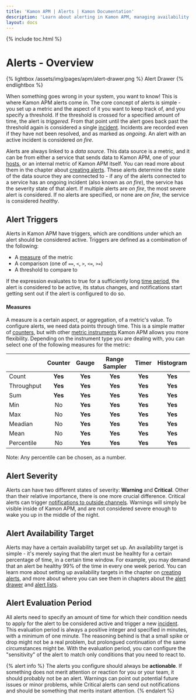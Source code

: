 ```yaml
---
title: 'Kamon APM | Alerts | Kamon Documentation'
description: 'Learn about alerting in Kamon APM, managing availability targets, and setting up notifications so you never miss a production incident again'
layout: docs
---
```


{% include toc.html %}

Alerts - Overview
=================

{% lightbox /assets/img/pages/apm/alert-drawer.png %}
Alert Drawer
{% endlightbox %}

When something goes wrong in your system, you want to know! This is where Kamon APM alerts come in. The core concept of alerts is simple - you set up a metric and the aspect of it you want to keep track of, and you specify a threshold. If the threshold is crossed for a specified amount of time, the alert is *triggered*. From that point until the alert goes back past the threshold again is considered a single [incident]. Incidents are recorded even if they have not been resolved, and as marked as *ongoing*. An alert with an active incident is considered *on fire*.

Alerts are always linked to a *data source*. This data source is a metric, and it can be from either a service that sends data to Kamon APM, one of your [hosts], or an internal metric of Kamon APM itself. You can read more about them in the chapter about [creating alerts]. These alerts determine the state of the data source they are connected to - if any of the alerts connected to a service has an ongoing incident (also known as *on fire*), the service has the severity state of that alert. If multiple alerts are *on fire*, the most severe alert is considered. If no alerts are specified, or none are *on fire*, the service is considered *healthy*.

Alert Triggers
---------------
Alerts in Kamon APM have triggers, which are conditions under which an alert should be considered active. Triggers are defined as a combination of the following:

* A [measure](#measure) of the metric
* A comparison (one of `==`, `<`, `>`, `<=`, `>=`)
* A threshold to compare to

If the expression evaluates to true for a sufficiently long [time period](#alert-evaluation-period), the alert is considered to be active, its status changes, and notifications start getting sent out
if the alert is configured to do so.

#### Measures

A measure is a certain aspect, or aggregation, of a metric's value. To configure alerts, we need data points through time. This is a simple matter of [counters], but with other [metric instruments]
Kamon APM allows you more flexibility. Depending on the instrument type you are dealing with, you can select one of the following measures for the metric:

|            | Counter | Gauge | Range Sampler | Timer | Histogram |
|:-----------|:-------:|:-----:|:-------------:|:-----:|:---------:|
| Count      | **Yes**     | **Yes**   | **Yes**           | **Yes**   | **Yes**       |
| Throughput | **Yes**     | **Yes**   | **Yes**           | **Yes**   | **Yes**       |
| Sum        | **Yes**     | **Yes**   | **Yes**           | **Yes**   | **Yes**       |
| Min        | No      | **Yes**   | **Yes**           | **Yes**   | **Yes**       |
| Max        | No      | **Yes**   | **Yes**           | **Yes**   | **Yes**       |
| Meadian    | No      | **Yes**   | **Yes**           | **Yes**   | **Yes**       |
| Mean       | No      | **Yes**   | **Yes**           | **Yes**   | **Yes**       |
| Percentile | No      | **Yes**   | **Yes**           | **Yes**   | **Yes**       |

Note: Any percentile can be chosen, as a number. 

Alert Severity
---------------

Alerts can have two different states of severity: **Warning** and **Critical**. Other than their relative importance, there is one more crucial difference. Critical alerts can trigger [notifications to outside channels]. Warnings will simply be visible inside of Kamon APM, and are not considered severe enough to wake you up in the middle of the night.

Alert Availability Target
--------------------------

Alerts may have a certain availability target set up. An availability target is simple - it's merely saying that the alert must be healhty for a certain percentage of time, in a certain time window. For example, you may demand that an alert be healthy 99% of the time in every one week period. You can learn more about setting up availability targets in the chapter on [creating alerts], and more about where you can see them in chapters about the [alert drawer] and [alert lists].

Alert Evaluation Period
------------------------
All alerts need to specify an amount of time for which their condition needs to apply for the alert to be considered active and trigger a new [incident]. This evaluation period is always a positive
integer and specified in minutes, with a minimum of one minute. The reasoning behind is that a small spike or drop might not be a real problem, but prolongued continuation of the same circumstances
might be. With the evaluation period, you can configure the "sensitivity" of the alert to match only conditions that you need to react to.

{% alert info %}
The alerts you configure should always be **actionable**. If something does not merit attention or reaction for you or your team, it should probably not be an alert.
Warnings can point out potential future issues or minor problems, while Critical alerts can send out notifications and should be something that merits instant attention.
{% endalert %}

[incident]: ../incidents/
[hosts]: ../../hosts/host-monitor/
[creating alerts]: ../create-edit/
[notifications to outside channels]: ../channels/
[alert drawer]: ../alert-drawer/
[alert lists]: ../alert-list/
[counters]: ../../../core/metrics/#counters
[metric instruments]: ../../../core/metrics
